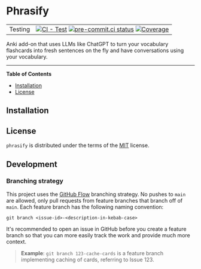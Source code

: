 # Phrasify
| | |
|--- | --- |
| Testing | [![CI - Test](https://github.com/mathijsvdv/phrasify/actions/workflows/unit-tests.yml/badge.svg)](https://github.com/mathijsvdv/phrasify/actions/workflows/unit-tests.yml) [![pre-commit.ci status](https://results.pre-commit.ci/badge/github/mathijsvdv/phrasify/main.svg)](https://results.pre-commit.ci/latest/github/mathijsvdv/phrasify/main) [![Coverage](https://codecov.io/gh/mathijsvdv/phrasify/graph/badge.svg?token=PISQ2ZER6N)](https://codecov.io/gh/mathijsvdv/phrasify) |



Anki add-on that uses LLMs like ChatGPT to turn your vocabulary flashcards into fresh sentences on the fly and have conversations using your vocabulary.

-----

**Table of Contents**

- [Installation](#installation)
- [License](#license)

## Installation


## License
`phrasify` is distributed under the terms of the [MIT](https://spdx.org/licenses/MIT.html) license.

## Development
### Branching strategy
This project uses the [GitHub Flow](https://githubflow.github.io/]) branching strategy. No pushes to `main` are allowed, only pull requests from feature branches that branch off of `main`. Each feature branch has the following naming convention:
```
git branch <issue-id>-<description-in-kebab-case>
```
It's recommended to open an issue in GitHub before you create a feature branch so that you can more easily track the work and provide much more context.

> **Example**: `git branch 123-cache-cards` is a feature branch implementing caching of cards, referring to Issue 123.
